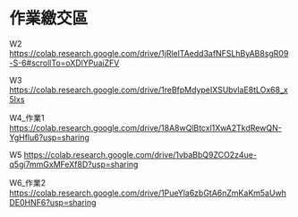 # 作業繳交區
W2
https://colab.research.google.com/drive/1jRlelTAedd3afNFSLhByAB8sgR09-S-6#scrollTo=oXDlYPuaiZFV

W3
https://colab.research.google.com/drive/1reBfpMdypeIXSUbvlaE8tLOx68_x5Ixs

W4_作業1
https://colab.research.google.com/drive/18A8wQlBtcxl1XwA2TkdRewQN-YgHflu6?usp=sharing

W5
https://colab.research.google.com/drive/1vbaBbQ9ZCO2z4ue-q5gi7mmGxMFeXf8D?usp=sharing

W6_作業2
https://colab.research.google.com/drive/1PueYla6zbGtA6nZmKaKm5aUwhDE0HNF6?usp=sharing
